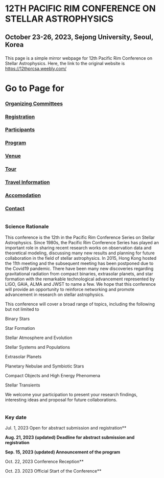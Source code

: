 # 12TH PACIFIC RIM CONFERENCE ON STELLAR ASTROPHYSICS
## October 23-26, 2023, Sejong University, Seoul, Korea

###
This page is a simple mirror webpage for 12th Pacific Rim Conference on Stellar Astrophysics.
Here, the link to the original website is https://12thprcsa.weebly.com/


# Go to Page for
###  [Organizing Committees](https://github.com/csj607/12thprcsa/blob/main/Pages/Organizing_Committees.md)
###  [Registration](https://github.com/csj607/12thprcsa/blob/main/Pages/Regstration.md)
###  [Participants](https://github.com/csj607/12thprcsa/blob/main/Pages/Participants.md)
###  [Program](https://github.com/csj607/12thprcsa/blob/main/Pages/Program.md)
###  [Venue](https://github.com/csj607/12thprcsa/blob/main/Pages/Venues.md)
###  [Tour](https://github.com/csj607/12thprcsa/blob/main/Pages/Tour.md)
###  [Travel Information](https://github.com/csj607/12thprcsa/blob/main/Pages/Travel_Information.md)
###  [Accomodation](https://github.com/csj607/12thprcsa/blob/main/Pages/Accomodation.md)
###  [Contact](https://github.com/csj607/12thprcsa/blob/main/Pages/Contacts.md)

#

### Science Rationale

This conference is the 12th in the Pacific Rim Conference Series on Stellar Astrophysics. Since 1980s, the Pacific Rim Conference Series has played an important role in sharing recent research works on observation data and theoretical modeling, discussing many new results and planning for future collaboration in the field of stellar astrophysics. In 2015, Hong Kong hosted the 11th meeting and the subsequent meeting has been postponed due to the Covid19 pandemic. There have been many new discoveries regarding gravitational radiation from compact binaries, extrasolar planets, and star formation with the remarkable technological advancement represented by LIGO, GAIA, ALMA and JWST to name a few. We hope that this conference will provide an opportunity to reinforce networking and promote advancement in research on stellar astrophysics.

This conference will cover a broad range of topics, including the following but not limited to

Binary Stars

Star Formation

Stellar Atmosphere and Evolution

Stellar Systems and Populations

Extrasolar Planets

Planetary Nebulae and Symbiotic Stars

Compact Objects and High Energy Phenomena

Stellar Transients​

We welcome your participation to present your research findings, interesting ideas and proposal for future collaborations.

#
### Key date

Jul. 1, 2023         Open for abstract submission and registration**

**Aug. 21, 2023 (updated)       Deadline for abstract submission and registration**

**Sep. 15, 2023 (updated)        Announcement of the program**

Oct. 22, 2023        Conference Reception**

Oct. 23. 2023        Official Start of the Conference**

